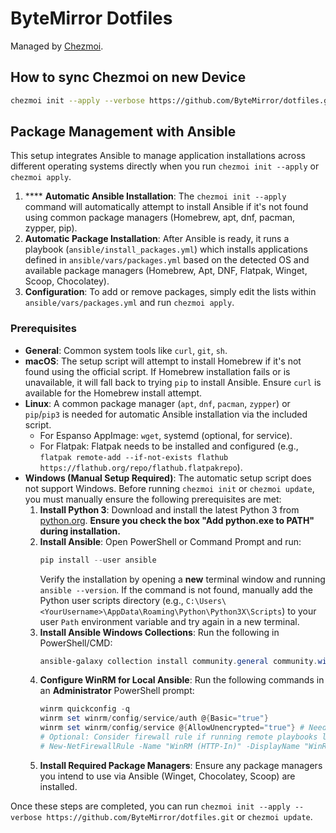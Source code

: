 # ByteMirror Dotfiles

Managed by [Chezmoi](https://chezmoi.io).

## How to sync Chezmoi on new Device

```bash
chezmoi init --apply --verbose https://github.com/ByteMirror/dotfiles.git
```

## Package Management with Ansible

This setup integrates Ansible to manage application installations across different operating systems directly when you run `chezmoi init --apply` or `chezmoi apply`.

1. **** **Automatic Ansible Installation**: The `chezmoi init --apply` command will automatically attempt to install Ansible if it's not found using common package managers (Homebrew, apt, dnf, pacman, zypper, pip).
2.  **Automatic Package Installation**: After Ansible is ready, it runs a playbook (`ansible/install_packages.yml`) which installs applications defined in `ansible/vars/packages.yml` based on the detected OS and available package managers (Homebrew, Apt, DNF, Flatpak, Winget, Scoop, Chocolatey).
3.  **Configuration**: To add or remove packages, simply edit the lists within `ansible/vars/packages.yml` and run `chezmoi apply`.

### Prerequisites

*   **General**: Common system tools like `curl`, `git`, `sh`.
*   **macOS**: The setup script will attempt to install Homebrew if it's not found using the official script. If Homebrew installation fails or is unavailable, it will fall back to trying `pip` to install Ansible. Ensure `curl` is available for the Homebrew install attempt.
*   **Linux**: A common package manager (`apt`, `dnf`, `pacman`, `zypper`) or `pip`/`pip3` is needed for automatic Ansible installation via the included script.
    *   For Espanso AppImage: `wget`, systemd (optional, for service).
    *   For Flatpak: Flatpak needs to be installed and configured (e.g., `flatpak remote-add --if-not-exists flathub https://flathub.org/repo/flathub.flatpakrepo`).
*   **Windows (Manual Setup Required)**: The automatic setup script does not support Windows. Before running `chezmoi init` or `chezmoi update`, you must manually ensure the following prerequisites are met:
    1.  **Install Python 3**: Download and install the latest Python 3 from [python.org](https://www.python.org/downloads/windows/). **Ensure you check the box "Add python.exe to PATH" during installation.**
    2.  **Install Ansible**: Open PowerShell or Command Prompt and run:
        ```powershell
        pip install --user ansible
        ```
        Verify the installation by opening a **new** terminal window and running `ansible --version`. If the command is not found, manually add the Python user scripts directory (e.g., `C:\Users\<YourUsername>\AppData\Roaming\Python\Python3X\Scripts`) to your user `Path` environment variable and try again in a new terminal.
    3.  **Install Ansible Windows Collections**: Run the following in PowerShell/CMD:
        ```powershell
        ansible-galaxy collection install community.general community.windows
        ```
    4.  **Configure WinRM for Local Ansible**: Run the following commands in an **Administrator** PowerShell prompt:
        ```powershell
        winrm quickconfig -q
        winrm set winrm/config/service/auth @{Basic="true"}
        winrm set winrm/config/service @{AllowUnencrypted="true"} # Needed for local connection
        # Optional: Consider firewall rule if running remote playbooks later
        # New-NetFirewallRule -Name "WinRM (HTTP-In)" -DisplayName "WinRM (HTTP-In)" -Profile Any -LocalPort 5985 -Protocol TCP
        ```
    5.  **Install Required Package Managers**: Ensure any package managers you intend to use via Ansible (Winget, Chocolatey, Scoop) are installed.

Once these steps are completed, you can run `chezmoi init --apply --verbose https://github.com/ByteMirror/dotfiles.git` or `chezmoi update`. 